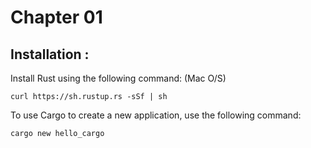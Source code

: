 # Chapter 01

## Installation :

Install Rust using the following command: (Mac O/S)

```shell
curl https://sh.rustup.rs -sSf | sh
```

To use Cargo to create a new application, use the following command:

```shell
cargo new hello_cargo
```


